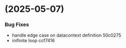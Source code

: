 #  (2025-05-07)


### Bug Fixes

* handle edge case on datacontext definition 50c0275
* inifinite loop ccf7416



